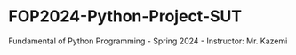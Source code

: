 # FOP2024-Python-Project-SUT
Fundamental of Python Programming - Spring 2024 - Instructor: Mr. Kazemi
